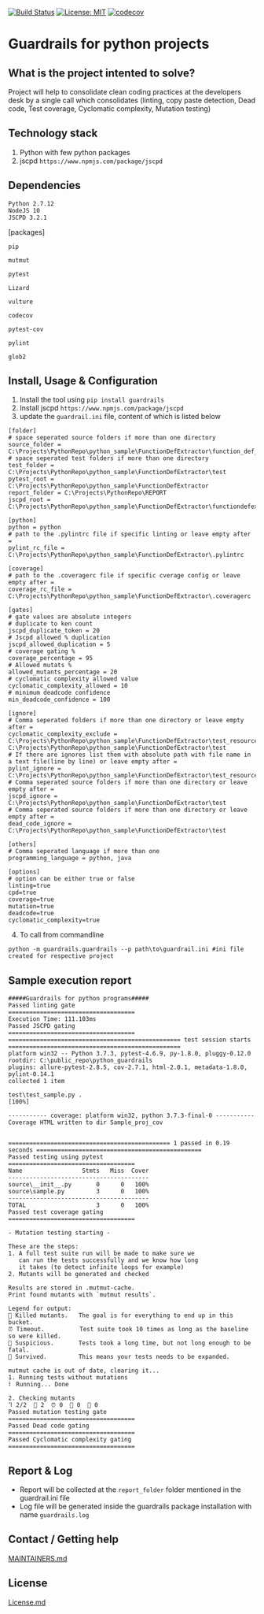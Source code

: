 [![Build Status](https://travis-ci.com/philips-software/python_guardrails.svg?branch=master)](https://travis-ci.com/philips-software/python_guardrails)
[![License: MIT](https://img.shields.io/badge/License-MIT-yellow.svg)](https://opensource.org/licenses/MIT)
[![codecov](https://codecov.io/gh/philips-software/python_guardrails/branch/master/graph/badge.svg)](https://codecov.io/gh/philips-software/python_guardrails)

Guardrails for python projects
=============================

What is the project intented to solve?
-------------------------------------
Project will help to consolidate clean coding practices at the developers desk by a single call which consolidates
 (linting, copy paste
 detection, Dead code, Test coverage, Cyclomatic complexity, Mutation testing)

Technology stack
---------------
1. Python with few python packages
2. jscpd `https://www.npmjs.com/package/jscpd`

Dependencies
------------
```
Python 2.7.12
NodeJS 10
JSCPD 3.2.1
```

[packages]

```
pip

mutmut

pytest

Lizard

vulture

codecov

pytest-cov

pylint

glob2
```


Install, Usage & Configuration
--------------------
1. Install the tool using `pip install guardrails`
2. Install jscpd `https://www.npmjs.com/package/jscpd`
3. update the `guardrail.ini` file, content of which is listed below
``` 
[folder]
# space seperated source folders if more than one directory
source_folder = C:\Projects\PythonRepo\python_sample\FunctionDefExtractor\function_def_extractor 
# space seperated test folders if more than one directory
test_folder = C:\Projects\PythonRepo\python_sample\FunctionDefExtractor\test
pytest_root = C:\Projects\PythonRepo\python_sample\FunctionDefExtractor
report_folder = C:\Projects\PythonRepo\REPORT
jscpd_root = C:\Projects\PythonRepo\python_sample\FunctionDefExtractor\functiondefextractor

[python]
python = python
# path to the .pylintrc file if specific linting or leave empty after =
pylint_rc_file = C:\Projects\PythonRepo\python_sample\FunctionDefExtractor\.pylintrc

[coverage]
# path to the .coveragerc file if specific cverage config or leave empty after =
coverage_rc_file = C:\Projects\PythonRepo\python_sample\FunctionDefExtractor\.coveragerc

[gates]
# gate values are absolute integers
# duplicate to ken count
jscpd_duplicate_token = 20
# Jscpd allowed % duplication
jscpd_allowed_duplication = 5
# coverage gating %
coverage_percentage = 95
# Allowed mutats %
allowed_mutants_percentage = 20
# cyclomatic complexity allowed value
cyclomatic_complexity_allowed = 10
# minimum deadcode confidence
min_deadcode_confidence = 100

[ignore]
# Comma seperated folders if more than one directory or leave empty after =
cyclomatic_complexity_exclude =  C:\Projects\PythonRepo\python_sample\FunctionDefExtractor\test_resource, C:\Projects\PythonRepo\python_sample\FunctionDefExtractor\test
# If there are ignores list them with absolute path with file name in a text file(line by line) or leave empty after =
pylint_ignore = C:\Projects\PythonRepo\python_sample\FunctionDefExtractor\test_resource\pylint_ignore.txt
# Comma seperated source folders if more than one directory or leave empty after =
jscpd_ignore = C:\Projects\PythonRepo\python_sample\FunctionDefExtractor\test
# Comma seperated source folders if more than one directory or leave empty after =
dead_code_ignore = C:\Projects\PythonRepo\python_sample\FunctionDefExtractor\test

[others]
# Comma seperated language if more than one
programming_language = python, java

[options]
# option can be either true or false
linting=true
cpd=true
coverage=true
mutation=true
deadcode=true
cyclomatic_complexity=true
```
4. To call from commandline
```
python -m guardrails.guardrails --p path\to\guardrail.ini #ini file created for respective project
```
Sample execution report
----------------------
```
#####Guardrails for python programs#####
Passed linting gate
====================================
Execution Time: 111.103ms
Passed JSCPD gating
====================================
================================================= test session starts =================================================
platform win32 -- Python 3.7.3, pytest-4.6.9, py-1.8.0, pluggy-0.12.0
rootdir: C:\public_repo\python_guardrails
plugins: allure-pytest-2.8.5, cov-2.7.1, html-2.0.1, metadata-1.8.0, pylint-0.14.1
collected 1 item

test\test_sample.py .                                                                                            [100%]

----------- coverage: platform win32, python 3.7.3-final-0 -----------
Coverage HTML written to dir Sample_proj_cov


============================================== 1 passed in 0.19 seconds ===============================================
Passed testing using pytest
====================================
Name                 Stmts   Miss  Cover
----------------------------------------
source\__init__.py       0      0   100%
source\sample.py         3      0   100%
----------------------------------------
TOTAL                    3      0   100%
Passed test coverage gating
====================================

- Mutation testing starting -

These are the steps:
1. A full test suite run will be made to make sure we
   can run the tests successfully and we know how long
   it takes (to detect infinite loops for example)
2. Mutants will be generated and checked

Results are stored in .mutmut-cache.
Print found mutants with `mutmut results`.

Legend for output:
🎉 Killed mutants.   The goal is for everything to end up in this bucket.
⏰ Timeout.          Test suite took 10 times as long as the baseline so were killed.
🤔 Suspicious.       Tests took a long time, but not long enough to be fatal.
🙁 Survived.         This means your tests needs to be expanded.

mutmut cache is out of date, clearing it...
1. Running tests without mutations
⠇ Running... Done

2. Checking mutants
⠹ 2/2  🎉 2  ⏰ 0  🤔 0  🙁 0
Passed mutation testing gate
====================================
Passed Dead code gating
====================================
Passed Cyclomatic complexity gating
====================================
```
Report & Log
-----------
- Report will be collected at the `report_folder` folder mentioned in the guardrail.ini file
- Log file will be generated inside the guardrails package installation with name `guardrails.log`

Contact / Getting help
----------------------
[MAINTAINERS.md](MAINTAINERS.md)

License
--------
[License.md](License.md)